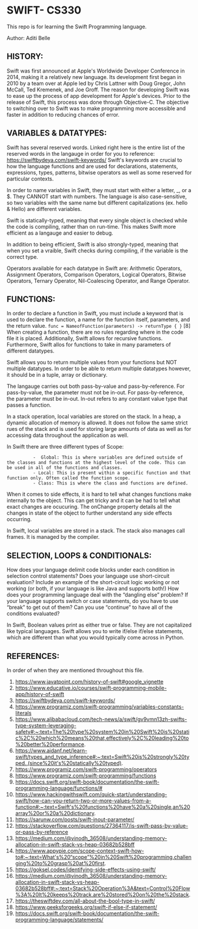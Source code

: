 
# SWIFT- CS330

This repo is for learning the Swift Programming language. 



Author: Aditi Belle


## __HISTORY__: 

Swift was first announced at Apple's Worldwide Developer Conference in 2014, making it a relatively new language. Its development first began in 2010 by a team over at Apple led by Chris Lattner with Doug Gregor, John McCall, Ted Kremenek, and Joe Groff. The reason for developing Swift was to ease up the process of app development for Apple's devices. Prior to the release of Swift, this process was done through Objective-C. The objective to switching over to Swift was to make programming more accessible and faster in addition to reducing chances of error. 



## __VARIABLES & DATATYPES__: 

Swift has several reserved words. Linked right here is the entire list of the reserved words in the langauge in order for you to reference: https://swiftbydeya.com/swift-keywords/
Swift's keywords are crucial to how the language functions and are used for declarations, statements, expressions, types, patterns, bitwise operators as well as some reserved for particular contexts. 

In order to name variables in Swift, they must start with either a letter, _, or a $. They CANNOT start with numbers. The language is also case-sensitive, so two variables with the same name but different capitalizations (ex. hello & Hello) are different variables. 

Swift is statically-typed, meaning that every single object is checked while the code is compiling, rather than on run-time. This makes Swift more efficient as a langauge and easier to debug. 

In addition to being efficient, Swift is also strongly-typed, meaning that when you set a vraible, Swift checks during compiling, if the variable is the correct type. 

Operators available for each datatype in Swift are: Arithmetic Operators, Assignment Operators, Comparison Operators, Logical Operators, Bitwise Operators, Ternary Operator, Nil-Coalescing Operator, and Range Operator. 

## __FUNCTIONS__:

In order to declare a function in Swift, you must include a keyword that is used to declare the function, a name for the function itself, parameters, and the return value. 
                  `func = NameofFunction(parameters) -> returnType {
                  }` [8]
When creating a function, there are no rules regarding where in the code file it is placed. Additionally, Swift allows for recursive functions. Furthermore, Swift allos for functions to take in many parameters of different datatypes. 

Swift allows you to return multiple values from your functions but NOT multiple datatypes. In order to be able to return multiple datatypes however, it should be in a tuple, array or dictionary. 

The langauge carries out both pass-by-value and pass-by-reference. For pass-by-value, the parameter must not be in-out. For pass-by-reference, the parameter must be in-out. In-out refers to any constant value type that passes a function. 

In a stack operation, local variables are stored on the stack. In a heap, a dynamic allocation of memory is allowed. It does not follow the same strict rues of the stack and is used for storing large amounts of data as well as for accessing data throughout the application as well. 

In Swift there are three different types of Scope:
            
              
              -  Global: This is where variables are defined outside of the classes and functions at the highest level of the code. This can be used in all of the functions and classes. 
              - Local: This is present within a specific function and that function only. Often called the function scope. 
              - Class: This is where the class and functions are defined.

When it comes to side effects, it is hard to tell what changes functions make internally to the object. This can get tricky and it can be had to tell what exact changes are ocucuring. The onChange property details all the changes in state of the object to further understand any side effects occurring.

In Swift, local variables are stored in a stack. The stack also manages call frames. It is managed by the compiler. 


## SELECTION, LOOPS & CONDITIONALS:


How does your language delimit code blocks under each condition in selection control statements?
Does your language use short-circuit evaluation?  Include an example of the short-circuit logic working or not working (or both, if your language is like Java and supports both!)
How does your programming language deal with the “dangling else” problem?
If your language supports switch or case statements, do you have to use “break” to get out of them?  Can you use “continue” to have all of the conditions evaluated?

In Swift, Boolean values print as either true or false. They are not capitalized like typical languages. Swift allows you to write if/else if/else statements, which are different than what you would typically come across in Python. 

          















## __REFERENCES__:
  In order of when they are mentioned throughout this file.  

1. https://www.javatpoint.com/history-of-swift#google_vignette
2. https://www.educative.io/courses/swift-programming-mobile-app/history-of-swift
3. https://swiftbydeya.com/swift-keywords/
4. https://www.programiz.com/swift-programming/variables-constants-literals
5. https://www.alibabacloud.com/tech-news/a/swift/gv9vmn13zh-swifts-type-system-leveraging-safety#:~:text=The%20type%20system%20in%20Swift%20is%20static%2C%20which%20means%20that,effectively%2C%20leading%20to%20better%20performance.
6. https://www.aidanf.net/learn-swift/types_and_type_inference#:~:text=Swift%20is%20strongly%20typed.,(since%20it's%20statically%20typed).
7. https://www.programiz.com/swift-programming/operators
8. https://www.programiz.com/swift-programming/functions
9. https://docs.swift.org/swift-book/documentation/the-swift-programming-language/functions/#
10. https://www.hackingwithswift.com/quick-start/understanding-swift/how-can-you-return-two-or-more-values-from-a-function#:~:text=Swift's%20functions%20have%20a%20single,an%20array%20or%20a%20dictionary.
11. https://sarunw.com/posts/swift-inout-parameter/
12. https://stackoverflow.com/questions/27364117/is-swift-pass-by-value-or-pass-by-reference
13. https://medium.com/@vinodh_36508/understanding-memory-allocation-in-swift-stack-vs-heap-03682b528bff
14. https://www.appypie.com/scope-context-swift-how-to#:~:text=What's%20“scope”%20in%20Swift%20programming,challenging%20to%20grasp%20at%20first.
15. https://goksel.codes/identifying-side-effects-using-swift/
16. https://medium.com/@vinodh_36508/understanding-memory-allocation-in-swift-stack-vs-heap-03682b528bff#:~:text=Stack%20Operation%3A&text=Control%20Flow%3A%20It%20keeps%20track,are%20stored%20on%20the%20stack.
17. https://theswiftdev.com/all-about-the-bool-type-in-swift/
18. https://www.geeksforgeeks.org/swift-if-else-if-statement/
19. https://docs.swift.org/swift-book/documentation/the-swift-programming-language/statements/
